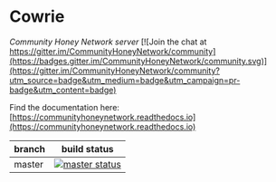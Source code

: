 Cowrie
==========

*Community Honey Network server*
[![Join the chat at https://gitter.im/CommunityHoneyNetwork/community](https://badges.gitter.im/CommunityHoneyNetwork/community.svg)](https://gitter.im/CommunityHoneyNetwork/community?utm_source=badge&utm_medium=badge&utm_campaign=pr-badge&utm_content=badge)

Find the documentation here: [https://communityhoneynetwork.readthedocs.io](https://communityhoneynetwork.readthedocs.io)

| branch | build status |
| ---    | ---          |
| master | [![master status](https://gitlab.oit.duke.edu/stingar/cowrie/badges/master/pipeline.svg)](https://gitlab.oit.duke.edu/stingar/cowrie/commits/master)|
